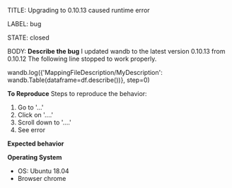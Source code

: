 TITLE:
Upgrading to 0.10.13  caused runtime error

LABEL:
bug

STATE:
closed

BODY:
**Describe the bug**
I updated wandb to the latest version 0.10.13 from 0.10.12
The following line stopped to work properly.
 
wandb.log({'MappingFileDescription/MyDescription': wandb.Table(dataframe=df.describe())}, step=0) 

**To Reproduce**
Steps to reproduce the behavior:
1. Go to '...'
2. Click on '....'
3. Scroll down to '....'
4. See error

**Expected behavior**

**Operating System**
 - OS: Ubuntu 18.04
 - Browser chrome


